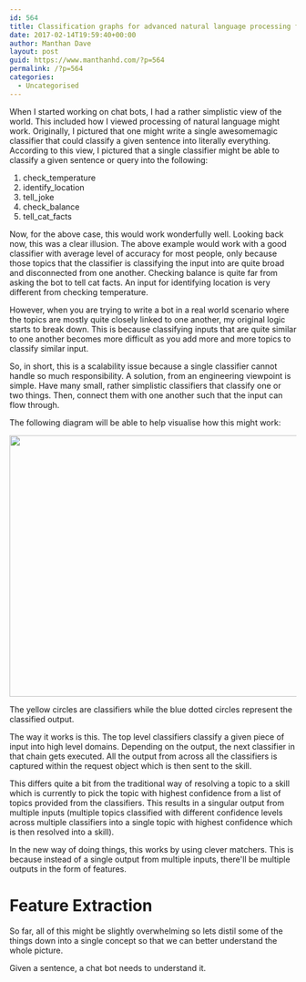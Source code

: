 ```yaml
---
id: 564
title: Classification graphs for advanced natural language processing for chat bots
date: 2017-02-14T19:59:40+00:00
author: Manthan Dave
layout: post
guid: https://www.manthanhd.com/?p=564
permalink: /?p=564
categories:
  - Uncategorised
---
```

When I started working on chat bots, I had a rather simplistic view of the world. This included how I viewed processing of natural language might work. Originally, I pictured that one might write a single awesomemagic classifier that could classify a given sentence into literally everything. According to this view, I pictured that a single classifier might be able to classify a given sentence or query into the following:
<ol>
 	<li>check_temperature</li>
 	<li>identify_location</li>
 	<li>tell_joke</li>
 	<li>check_balance</li>
 	<li>tell_cat_facts</li>
</ol>
Now, for the above case, this would work wonderfully well. Looking back now, this was a clear illusion. The above example would work with a good classifier with average level of accuracy for most people, only because those topics that the classifier is classifying the input into are quite broad and disconnected from one another. Checking balance is quite far from asking the bot to tell cat facts. An input for identifying location is very different from checking temperature.

However, when you are trying to write a bot in a real world scenario where the topics are mostly quite closely linked to one another, my original logic starts to break down. This is because classifying inputs that are quite similar to one another becomes more difficult as you add more and more topics to classify similar input.

So, in short, this is a scalability issue because a single classifier cannot handle so much responsibility. A solution, from an engineering viewpoint is simple. Have many small, rather simplistic classifiers that classify one or two things. Then, connect them with one another such that the input can flow through.

The following diagram will be able to help visualise how this might work:

<a href="https://www.manthanhd.com/wp-content/uploads/2017/02/additive-classification.png"><img class="aligncenter size-large wp-image-565" src="https://www.manthanhd.com/wp-content/uploads/2017/02/additive-classification-700x459.png" alt="" width="700" height="459" /></a>

The yellow circles are classifiers while the blue dotted circles represent the classified output.

The way it works is this. The top level classifiers classify a given piece of input into high level domains. Depending on the output, the next classifier in that chain gets executed. All the output from across all the classifiers is captured within the request object which is then sent to the skill.

This differs quite a bit from the traditional way of resolving a topic to a skill which is currently to pick the topic with highest confidence from a list of topics provided from the classifiers. This results in a singular output from multiple inputs (multiple topics classified with different confidence levels across multiple classifiers into a single topic with highest confidence which is then resolved into a skill).

In the new way of doing things, this works by using clever matchers. This is because instead of a single output from multiple inputs, there'll be multiple outputs in the form of features.

# Feature Extraction

So far, all of this might be slightly overwhelming so lets distil some of the things down into a single concept so that we can better understand the whole picture.

Given a sentence, a chat bot needs to understand it.